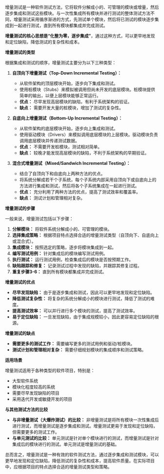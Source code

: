 增量测试是一种软件测试方法，它将软件分解成小的、可管理的模块或增量，然后逐步集成和测试这些模块。与一次性集成所有模块并进行测试的整体测试方法不同，增量测试采用循序渐进的方式，先测试单个模块，然后将已测试的模块逐步集成到一起进行测试，直到所有模块都集成并完成测试。

**增量测试的核心思想是“化整为零，逐步集成”**，通过这种方式，可以更早地发现和定位缺陷，降低测试的复杂性和成本。

**增量测试的类型**

根据集成和测试的顺序，增量测试主要分为以下三种类型：

1. **自顶向下增量测试（Top-Down Incremental Testing）：**
    
    - 从软件架构的顶层模块开始，逐步向下集成和测试。
    - 使用桩模块（Stubs）来模拟被调用但尚未开发的底层模块。桩模块提供简单的输出，以便上层模块能够正常运行。
    - **优点：** 尽早发现高层模块的缺陷，有利于系统架构的验证。
    - **缺点：** 需要开发大量的桩模块，增加了测试的复杂性。
2. **自底向上增量测试（Bottom-Up Incremental Testing）：**
    
    - 从软件架构的底层模块开始，逐步向上集成和测试。
    - 使用驱动模块（Drivers）来模拟调用底层模块的上层模块。驱动模块负责调用底层模块并传递测试数据。
    - **优点：** 不需要开发桩模块，测试相对简单。
    - **缺点：** 较晚才能发现高层模块的缺陷，不利于系统架构的早期验证。
3. **混合式增量测试（Mixed/Sandwich Incremental Testing）：**
    
    - 结合了自顶向下和自底向上两种方法的优点。
    - 将系统分解成若干个子系统，每个子系统内部采用自顶向下或自底向上的方法进行集成和测试，然后将各个子系统集成在一起进行测试。
    - **优点：** 充分利用了两种方法的优点，提高了测试效率和覆盖率。
    - **缺点：** 测试计划和管理相对复杂。

**增量测试的步骤**

一般来说，增量测试包括以下步骤：

1. **分解模块：** 将软件系统分解成小的、可管理的模块。
2. **选择集成策略：** 根据项目特点选择合适的增量测试类型（自顶向下、自底向上或混合式）。
3. **集成模块：** 按照选定的策略，逐步将模块集成到一起。
4. **编写测试用例：** 针对集成后的模块编写测试用例。
5. **执行测试：** 运行测试用例，检查集成后的模块是否按预期工作。
6. **缺陷跟踪和修复：** 记录测试过程中发现的缺陷，并跟踪其修复过程。
7. **重复步骤3-6：** 直到所有模块都集成并完成测试。

**增量测试的优点**

- **尽早发现缺陷：** 由于是逐步集成和测试，因此可以更早地发现和定位缺陷。
- **降低测试复杂性：** 将复杂的系统分解成小的模块进行测试，降低了测试的难度。
- **提高测试效率：** 可以并行进行多个模块的测试，提高了测试效率。
- **易于定位缺陷：** 一旦发现缺陷，由于集成规模较小，因此更容易定位缺陷的根源。

**增量测试的缺点**

- **需要更多的测试工作：** 需要编写更多的测试用例和驱动/桩模块。
- **测试计划和管理相对复杂：** 需要仔细规划模块的集成顺序和测试策略。

**适用场景**

增量测试适用于各种类型的软件项目，特别是：

- 大型软件系统
- 模块化程度较高的系统
- 需要尽早发现缺陷的项目
- 采用迭代开发或敏捷开发的项目

**与其他测试方法的比较**

- **与非增量测试（大爆炸测试）的比较：** 非增量测试是将所有模块一次性集成后进行测试，而增量测试是逐步集成和测试。增量测试更易于发现和定位缺陷，但需要更多的测试工作。
- **与单元测试的比较：** 单元测试是针对单个模块进行的测试，而增量测试是针对集成后的模块进行的测试。单元测试是增量测试的基础。

总而言之，增量测试是一种有效的软件测试方法，通过逐步集成和测试模块，可以更早地发现和定位缺陷，降低测试的复杂性和成本，提高软件质量。在实际项目中，应根据项目的特点选择合适的增量测试类型和策略。